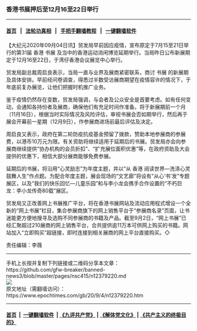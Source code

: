 ### 香港书展押后至12月16至22日举行
------------------------

#### [首页](https://github.com/gfw-breaker/banned-news3/blob/master/README.md) &nbsp;&nbsp;|&nbsp;&nbsp; [法轮功真相](https://github.com/begood0513/basic/blob/master/README.md)  &nbsp;&nbsp;|&nbsp;&nbsp; [手把手翻墙教程](https://github.com/gfw-breaker/guides/wiki)  &nbsp;&nbsp;|&nbsp;&nbsp; [一键翻墙软件](https://github.com/gfw-breaker/nogfw/blob/master/README.md)  



<div><p>
 【大纪元2020年09月04日讯】贸发局早前因应疫情，宣布原定于7月15至21日举行的第31届
 <ok href="https://www.epochtimes.com/gb/tag/%E9%A6%99%E6%B8%AF.html">
  香港
 </ok>
 <ok href="https://www.epochtimes.com/gb/tag/%E4%B9%A6%E5%B1%95.html">
  书展
 </ok>
 及当中的香港运动消闲博览延期举行。当局昨日公布新展期定于12月16至22日，于湾仔香港会议展览中心举行。
</p>
<p>
 贸发局副总裁周启良表示，当局一直与业界及展商紧密联系，商讨
 <ok href="https://www.epochtimes.com/gb/tag/%E4%B9%A6%E5%B1%95.html">
  书展
 </ok>
 的新展期及具体安排。早前经问卷调查，得悉过半数受访展商期望在疫情容许的情况下，于年底前复办展览，让他们把握时机推广业务。
</p>
<p>
 鉴于疫情仍然存在变数，贸发局强调，与会者及公众安全是首要考虑。如有任何变动，会通知各持份者及展商，确保他们有充足时间作准备。将于新展期前一个月（11月16日），根据当时实际情况及风险评估，审视书展会否如期举行，然后再于展会开幕前一星期（12月9日），作参展商进场前最后评估及决定。
</p>
<p>
 周启良又表示，政府在第二轮防疫抗疫基金预留了拨款，赞助本地参展商的参展费，以港币10万元为限。有关资助将继续适用于延期后的书展。贸发局亦会向参展商继续提供“协办机构的会员折扣”、“扩充展位面积优惠”等，在政府资助及大会提供的优惠下，相信大部分展商能够免费参展。
</p>
<p>
 延期后的书展，将沿用“心灵励志”为年度主题，并以“从
 <ok href="https://www.epochtimes.com/gb/tag/%E9%A6%99%E6%B8%AF.html">
  香港
 </ok>
 阅读世界—洗涤心灵鼓舞人生”作点题。为配合年度主题，展会现场的“文艺廊”将设有“从心‘书’发”专题展区，以及“我们的快乐回忆—儿童乐园”和与李小龙会携手合作设置的“不朽巨龙：李小龙传奇80载”展区。
</p>
<p>
 贸发局又正改善网上书展推广平台，将在香港书展网站及流动应用程式增设一个全新的“网上书展”栏目，集合参展商旗下的网上销售平台于“参展商名录”页面，让书迷能更方便地搜寻及选购不同参展商的书籍及产品。截至9月2日，“网上书展”已经汇聚超过210展商的网上销售平台，合共提供逾11万本可供网上购买的书籍。网站加入“立即购买”超链接，即时连接到相关展商的网上平台直接购买。◇
</p>
<p>
 责任编辑：李薇
</p>
</div>
<hr/>
手机上长按并复制下列链接或二维码分享本文章：<br/>
https://github.com/gfw-breaker/banned-news3/blob/master/pages/nsc415/n12379220.md <br/>
<a href='https://github.com/gfw-breaker/banned-news3/blob/master/pages/nsc415/n12379220.md'><img src='https://github.com/gfw-breaker/banned-news3/blob/master/pages/nsc415/n12379220.md.png'/></a> <br/>
原文地址（需翻墙访问）：https://www.epochtimes.com/gb/20/9/4/n12379220.htm


------------------------
#### [首页](https://github.com/gfw-breaker/banned-news3/blob/master/README.md) &nbsp;|&nbsp; [一键翻墙软件](https://github.com/gfw-breaker/nogfw/blob/master/README.md) &nbsp;| [《九评共产党》](https://github.com/gfw-breaker/9ping.md/blob/master/README.md#九评之一评共产党是什么) | [《解体党文化》](https://github.com/gfw-breaker/jtdwh.md/blob/master/README.md) | [《共产主义的终极目的》](https://github.com/gfw-breaker/gczydzjmd.md/blob/master/README.md)


<img src='http://gfw-breaker.win/banned-news3/pages/nsc415/n12379220.md' width='0px' height='0px'/>